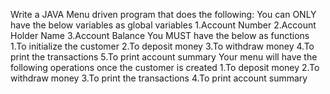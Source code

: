 Write a JAVA Menu driven program that does the following:
You can ONLY have the below variables as global variables
1.Account Number
2.Account Holder Name
3.Account Balance
You MUST have the below as functions
1.To initialize the customer
2.To deposit money
3.To withdraw money
4.To print the transactions
5.To print account summary
Your menu will have the following operations once the customer is created
1.To deposit money
2.To withdraw money
3.To print the transactions
4.To print account summary
